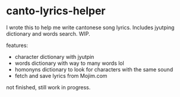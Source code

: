# canto-lyrics-helper
I wrote this to help me write cantonese song lyrics. Includes jyutping dictionary and words search. WIP.

features:
- character dictionary with jyutpin
- words dictionary with way to many words lol
- homonyns dictionary to look for characters with the same sound
- fetch and save lyrics from Mojim.com

not finished, still work in progress.
